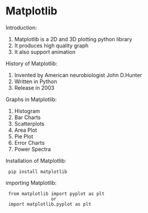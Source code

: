 # Matplotlib

Introduction:

1) Matplotlib is a 2D and 3D plotting python library
2) It produces high quality graph
3) It also support animation

History of Matplotlib:

1) Invented by American neurobiologist John D.Hunter 
2) Written in Python
3) Release in 2003

Graphs in Matplotlib: 

1) Histogram
2) Bar Charts
3) Scatterplots
4) Area Plot
5) Pie Plot
6) Error Charts
7) Power Spectra 

Installation of Matplotlib:

     pip install matplotlib

importing Matplotlib:

     from matplotlib import pyplot as plt
                     or
     import matplotlib.pyplot as plt
